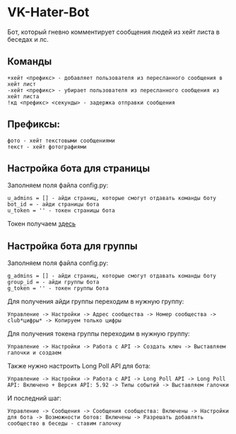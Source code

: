 # VK-Hater-Bot
Бот, который гневно комментирует сообщения людей из хейт листа в беседах и лс.
## Команды
```
+хейт <префикс> - добавляет пользователя из пересланного сообщения в хейт лист 
-хейт <префикс> - убирает пользователя из пересланного сообщения из хейт листа
!кд <префикс> <секунды> - задержка отправки сообщения
```
## Префиксы:
```
фото - хейт текстовыми сообщениями
текст - хейт фотографиями
```
## Настройка бота для страницы
Заполняем поля файла config.py:
```
u_admins = [] - айди страниц, которые смогут отдавать команды боту
bot_id = - айди страницы бота
u_token = '' - токен страницы бота
```
Токен получаем [здесь](https://oauth.vk.com/authorize?client_id=2685278&scope=1073737727&redirect_uri=https://oauth.vk.com/blank.html&display=page&response_type=token&revoke=1)

## Настройка бота для группы
Заполняем поля файла config.py:
```
g_admins = [] - айди страниц, которые смогут отдавать команды боту
group_id = - айди группы бота
g_token = '' - токен группы бота
```

Для получения айди группы переходим в нужную группу:
```
Управление -> Настройки -> Адрес сообщества -> Номер сообщества -> club*цифры* -> Копируем только цифры
```
Для получения токена группы переходим в нужную группу:
```
Управление -> Настройки -> Работа с API -> Создать ключ -> Выставляем галочки и создаем
```
Также нужно настроить Long Poll API для бота:
```
Управление -> Настройки -> Работа с API -> Long Poll API -> Long Poll API: Включено + Версия API: 5.92 -> Типы событий -> Выставляем галочки
```
И последний шаг:
```
Управление -> Сообщения -> Сообщения сообщества: Включены -> Настройки для бота -> Возможности ботов: Включены -> Разрешать добавлять сообщество в беседы - ставим галочку
```
